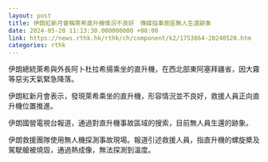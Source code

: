 ```yaml
---
layout: post
title: 伊朗紅新月會稱萊希直升機情況不良好　傳媒指事故區無人生還跡象
date: 2024-05-20 11:13:30.000000000 +08:00
link: https://news.rthk.hk/rthk/ch/component/k2/1753864-20240520.htm
categories: rthk
---
```


伊朗總統萊希與外長阿卜杜拉希揚乘坐的直升機，在西北部東阿塞拜疆省，因大霧等惡劣天氣緊急降落。

伊朗紅新月會表示，發現萊希乘坐的直升機，形容情況並不良好，救援人員正向直升機位置推進。

伊朗國營電視台報道，通過對直升機事故區域的搜索，目前無人員生還的跡象。

伊朗救援團隊使用無人機探測事故現場。報道引述救援人員，指直升機的螺旋槳及駕駛艙被燒毀，通過熱成像，無法探測到溫度。
